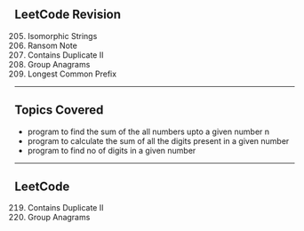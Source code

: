 ## LeetCode Revision

205. Isomorphic Strings
206. Ransom Note
207. Contains Duplicate II
208. Group Anagrams
209. Longest Common Prefix

---

## Topics Covered

- program to find the sum of the all numbers upto a given number n
- program to calculate the sum of all the digits present in a given number
- program to find no of digits in a given number

---

## LeetCode

219. Contains Duplicate II
220. Group Anagrams
